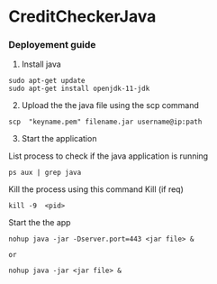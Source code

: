 #  CreditCheckerJava
### Deployement guide
1. Install java 
```
sudo apt-get update
sudo apt-get install openjdk-11-jdk
```

2. Upload the the java file using the scp command
   
```
scp  "keyname.pem" filename.jar username@ip:path
```

3. Start the application

List process to check if  the java application is running  

```
ps aux | grep java 
```

Kill the process using this command Kill (if req)

```
kill -9  <pid>
```

Start the the app 

```
nohup java -jar -Dserver.port=443 <jar file> &

or 

nohup java -jar <jar file> &
```
